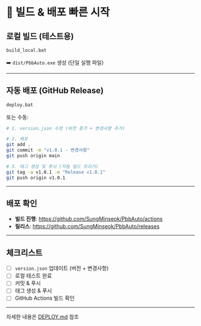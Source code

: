 # 🚀 빌드 & 배포 빠른 시작

## 로컬 빌드 (테스트용)
```bash
build_local.bat
```
➡️ `dist/PbbAuto.exe` 생성 (단일 실행 파일)

---

## 자동 배포 (GitHub Release)
```bash
deploy.bat
```

또는 수동:
```bash
# 1. version.json 수정 (버전 증가 + 변경사항 추가)

# 2. 배포
git add .
git commit -m "v1.0.1 - 변경사항"
git push origin main

# 3. 태그 생성 및 푸시 (자동 빌드 트리거)
git tag -a v1.0.1 -m "Release v1.0.1"
git push origin v1.0.1
```

---

## 배포 확인
- **빌드 진행**: https://github.com/SungMinseok/PbbAuto/actions
- **릴리스**: https://github.com/SungMinseok/PbbAuto/releases

---

## 체크리스트
- [ ] `version.json` 업데이트 (버전 + 변경사항)
- [ ] 로컬 테스트 완료
- [ ] 커밋 & 푸시
- [ ] 태그 생성 & 푸시
- [ ] GitHub Actions 빌드 확인

---

자세한 내용은 [DEPLOY.md](DEPLOY.md) 참조

